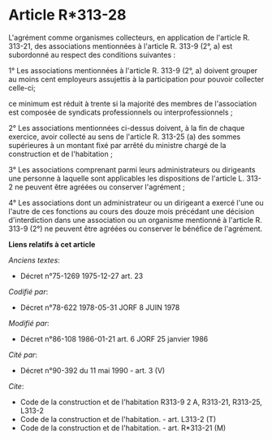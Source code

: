 # Article R*313-28

L'agrément comme organismes collecteurs, en application de l'article R. 313-21, des associations mentionnées à l'article R.
313-9 (2°, a) est subordonné au respect des conditions suivantes :

1° Les associations mentionnées à l'article R. 313-9 (2°, a) doivent grouper au moins cent employeurs assujettis à la
participation pour pouvoir collecter celle-ci;

ce minimum est réduit à trente si la majorité des membres de l'association est composée de syndicats professionnels ou
interprofessionnels ;

2° Les associations mentionnées ci-dessus doivent, à la fin de chaque exercice, avoir collecté au sens de l'article R. 313-25
(a) des sommes supérieures à un montant fixé par arrêté du ministre chargé de la construction et de l'habitation ;

3° Les associations comprenant parmi leurs administrateurs ou dirigeants une personne à laquelle sont applicables les
dispositions de l'article L. 313-2 ne peuvent être agréées ou conserver l'agrément ;

4° Les associations dont un administrateur ou un dirigeant a exercé l'une ou l'autre de ces fonctions au cours des douze mois
précédant une décision d'interdiction dans une association ou un organisme mentionné à l'article R. 313-9 (2°) ne peuvent
être agréées ou conserver le bénéfice de l'agrément.

**Liens relatifs à cet article**

_Anciens textes_:

  - Décret n°75-1269 1975-12-27 art. 23

_Codifié par_:

  - Décret n°78-622 1978-05-31 JORF 8 JUIN 1978

_Modifié par_:

  - Décret n°86-108 1986-01-21 art. 6 JORF 25 janvier 1986

_Cité par_:

  - Décret n°90-392 du 11 mai 1990 - art. 3 (V)

_Cite_:

  - Code de la construction et de l'habitation R313-9 2 A, R313-21, R313-25, L313-2
  - Code de la construction et de l'habitation. - art. L313-2 (T)
  - Code de la construction et de l'habitation. - art. R*313-21 (M)
